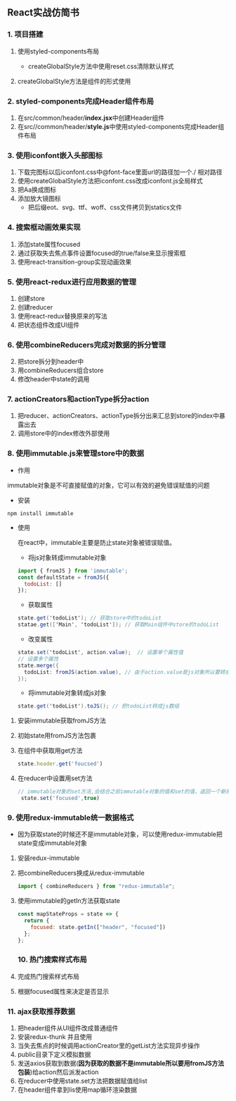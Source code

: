 ## React实战仿简书

### 1. 项目搭建

1. 使用styled-components布局
   - createGlobalStyle方法中使用reset.css清除默认样式

2. createGlobalStyle方法是组件的形式使用

### 2. styled-components完成Header组件布局

1. 在src/common/header/**index.jsx**中创建Header组件
2. 在src//common/header/**style.js**中使用styled-components完成Header组件布局

### 3. 使用iconfont嵌入头部图标

1. 下载完图标以后iconfont.css中@font-face里面url的路径加一个./ 相对路径
2. 使用createGlobalStyle方法把iconfont.css改成iconfont.js全局样式
3. 把Aa换成图标
4. 添加放大镜图标
   - 把后缀eot、svg、ttf、woff、css文件拷贝到statics文件

### 4. 搜索框动画效果实现

1. 添加state属性focused
2. 通过获取失去焦点事件设置focused的true/false来显示搜索框
3. 使用react-transition-group实现动画效果

### 5. 使用react-redux进行应用数据的管理

1. 创建store
2. 创建reducer
3. 使用react-redux替换原来的写法
4. 把状态组件改成UI组件


### 6. 使用combineReducers完成对数据的拆分管理

2. 把store拆分到header中
3. 用combineReducers组合store
4. 修改header中state的调用


### 7. actionCreators和actionType拆分action

1. 把reducer、actionCreators、actionType拆分出来汇总到store的index中暴露出去
2. 调用store中的index修改外部使用

### 8. 使用immutable.js来管理store中的数据

- 作用

​	immutable对象是不可直接赋值的对象，它可以有效的避免错误赋值的问题

- 安装

```undefined
npm install immutable
```

- 使用

  在react中，immutable主要是防止state对象被错误赋值。

  - 将js对象转成immutable对象

  ```js
  import { fromJS } from 'immutable';
  const defaultState = fromJS({
    todoList: []
  });
  ```

  - 获取属性

  ```csharp
  state.get('todoList'); // 获取store中的todoList
  statae.get(['Main', 'todoList']); // 获取Main组件中store的todoList
  ```

  - 改变属性

  ```csharp
  state.set('todoList', action.value);  // 设置单个属性值
  // 设置多个属性
  state.merge({
    todoList: fromJS(action.value), // 由于action.value是js对象所以要转成immutable对象
  });
  ```

  - 将immutable对象转成js对象

  ```csharp
  state.get('todoList').toJS(); // 把todoList转成js数组
  ```

1. 安装immutable获取fromJS方法

2. 初始state用fromJS方法包裹

3. 在组件中获取用get方法

   ```js
   state.header.get('foucsed')
   ```

4. 在reducer中设置用set方法

   ```js
   // immutable对象的set方法,会结合之前immutable对象的值和set的值，返回一个新的对象
   	state.set('focused',true)
   ```


### 9. 使用redux-immutable统一数据格式

- 因为获取state的时候还不是immutable对象，可以使用redux-immutable把state变成immutable对象

1. 安装redux-immutable

2. 把combineReducers换成从redux-immutable

   ```js
   import { combineReducers } from "redux-immutable";
   ```

3. 使用immutable的getIn方法获取state

   ```js
   const mapStateProps = state => {
     return {
       focused: state.getIn(["header", "focused"])
     };
   };
   ```

   ### 10. 热门搜索样式布局

1. 完成热门搜索样式布局
2. 根据focused属性来决定是否显示


### 11. ajax获取推荐数据

1. 把header组件从UI组件改成普通组件
2. 安装redux-thunk 并且使用
3. 当失去焦点的时候调用actionCreator里的getList方法实现异步操作
4. public目录下定义模拟数据
5. 发送axios获取到数据(**因为获取的数据不是immutable所以要用fromJS方法包装**)给action然后派发action
6. 在reducer中使用state.set方法把数据赋值给list
7. 在header组件拿到lis使用map循环渲染数据
